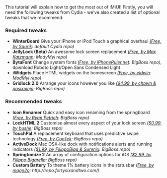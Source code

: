 <html>
  <head>
		<title></title>
	</head>
	<body>
		<p style="text-align: center;">
			<img alt="" src="http://onehalfkiller.com/imiui/wp-content/uploads/2013/05/howto.png" /></p>
		<p>
			This tutorial will explain how to get the most out of iMIUI! Firstly, you will need the following tweaks from Cydia - we&#39;ve also created a list of optional tweaks that we recommend:</p>
		<div class="gk-toggle opened">
			<h3>
				Required tweaks</h3>
		</div>
		<ul>
			<li>
				<div class="gk-toggle opened">
					<div>
						<strong class="gk-label" data-style="style1">WinterBoard</strong> Give your iPhone or iPod Touch a graphical overhaul <i><a href="http://cydia.saurik.com/package/winterboard" target="_blank">(Free, by Saurik</a>: default Cydia repo)</i></div>
				</div>
			</li>
			<li>
				<div class="gk-toggle opened">
					<strong class="gk-label" data-style="style2">JellyLock (Beta)</strong> An awesome lock screen replacement <i><a href="http://mkatzmann.blogspot.de/" target="_blank">(Free, by Max Katzmann</a>: ModyMyi repo)</i></div>
			</li>
			<li>
				<strong class="gk-label" data-style="style3">BytaFont</strong> Change system fonts <i><a href="http://www.bytafont.com/" target="_blank">(Free, by iPhoneRuler.net</a>: BigBoss repo)</i>, download Roboto Light/Open Sans Condensed Light</li>
			<li>
				<strong class="gk-label" data-style="style4">iWidgets</strong> Place HTML widgets on the homescreen <i><a href="http://modmyi.com/forums/iphone-4-4s-new-skins-themes-launches/805840-tweak-iwidgets.html" target="_blank">(Free, by eldwin</a>: ModMyi repo)</i></li>
			<li>
				<strong class="gk-label" data-style="style5">Gridlock 2.0</strong> Arrange your icons however you like <i><a href="http://chpwn.com/cydia/gridlock.html" target="_blank">($4.99, by chpwn &amp; posixninja</a>: BigBoss repo)</i></li>
		</ul>
		<div class="gk-toggle closed">
			<h3>
				Recommended tweaks</h3>
			<ul>
				<li>
					<strong class="gk-label" data-style="style6">Icon Renamer</strong> Quick and easy icon&nbsp;renaming from the springboard <i><a href="http://moreinfo.thebigboss.org/moreinfo/depiction.php?file=iconrenamerData" target="_blank">(Free, by Ryan Petrich</a>: BigBoss repo)</i></li>
				<li>
					<strong class="gk-label" data-style="style1">LockHTML 2</strong> Customise almost every aspect of your lock screen <i><a href="http://modmyi.com/cydia/package.php?id=61778" target="_blank">($0.99, by bushe</a>: BigBoss repo)</i></li>
				<li>
					<strong class="gk-label" data-style="style2">TouchPal</strong> A replacement keyboard that uses predictive swipe technology <i><a href="http://www.idownloadblog.com/2013/04/04/touchpal/" target="_blank">(Free, by CooTek</a>: BigBoss repo)</i></li>
				<li>
					<strong class="gk-label" data-style="style3">ActiveDock</strong> Mac OSX-like dock with notifications alerts and running indicators <i><a href="http://modmyi.com/content/10134-activedock-now-available-download-cydia.html" target="_blank">($1.99, by FilippoBiga &amp; Surenix</a>: BigBoss repo)</i></li>
				<li>
					<strong class="gk-label" data-style="style4">Springtomize 2</strong> An array of configuration options for iOS <i><a href="http://modmyi.com/cydia/package.php?id=48848" target="_blank">($2.99, by Filippo Bigarella</a>: BigBoss repo)</i></li>
				<li>
					<strong class="gk-label" data-style="style5">Custom Battery</strong> To theme 1% battery icons in the statusbar <i><a href="http://www.reddit.com/r/iOSthemes/comments/1b9l1n/hey_themersdesigners_how_about_a_nice_theme_to/" target="_blank">(Free, by magn2o</a>: http://repo.fortysixandtwo.com/)</i></li>
			</ul>
		</div>
	</body>
</html>
